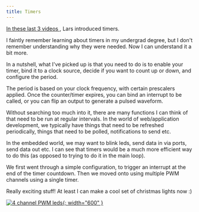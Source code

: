 ```yaml
---
title: Timers
---
```



<a href="https://www.youtube.com/watch?v=ubfZBRW8Onc&list=PLVfOnriB1RjWT_fBzzqsrNaZRPnDgboNI&index=11">In these last 3 videos </a>, Lars introduced timers.

I faintly remember learning about timers in my undergrad degree, but I don't remember understanding why they were needed. Now I can understand it a bit more.

In a nutshell, what I've picked up is that you need to do is to enable your timer, bind it to a clock source, decide if you want to count up or down, 
and configure the period.

The period is based on your clock frequency, with certain prescalers applied. Once the counter/timer expires, you can bind an interrupt to be called, or you can flip 
an output to generate a pulsed waveform.

Without searching too much into it, there are many functions I can think of that need to be run at regular intervals. In the world of web/application development,
we typically have things that need to be refreshed periodically, things that need to be polled, notifications to send etc. 

In the embedded world, we may want to blink leds, send data in via ports, send data out etc. I can see that timers would be a much more efficient way to do this 
(as opposed to trying to do it in the main loop).

We first went through a simple configuration, to trigger an interrupt at the end of the timer countdown. Then we moved onto using multiple PWM channels using a single timer.

Really exciting stuff! At least I can make a cool set of christmas lights now :) 

[![4 channel PWM leds](/assets/posts/2025-05-21-timers/pwm_leds.gif){: width="600" }](/assets/posts/2025-05-21-timers/pwm_leds.gif)